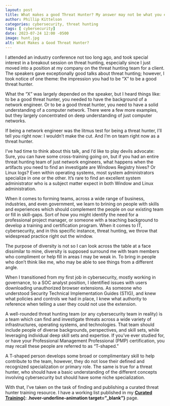 ```yaml
---
layout: post
title: What makes a good Threat Hunter? My answer may not be what you expect.
author: Phillip Kittelson
categories: cybersecurity, threat hunting
tags: [ cybersecurity]
date: 2023-07-24 12:00 -0500
image: hunt.jpg
alt: What Makes a Good Threat Hunter?
---
```

I attended an industry conference not too long ago, and took special interest in a breakout session on threat hunting, especially since I just moved into a position at my company on the threat hunting team for a client. The speakers gave exceptionally good talks about threat hunting; however, I took notice of one theme: the impression you had to be “X” to be a good threat hunter.

What the “X” was largely depended on the speaker, but I heard things like: to be a good threat hunter, you needed to have the background of a network engineer. Or to be a good threat hunter, you need to have a solid understanding of a computer network. There were a few more examples, but they largely concentrated on deep understanding of just computer networks.

If being a network engineer was the litmus test for being a threat hunter, I’ll tell you right now: I wouldn’t make the cut. And I’m on team right now as a threat hunter.

I’ve had time to think about this talk, and I’d like to play devils advocate: Sure, you can have some cross-training going on, but if you had an entire threat hunting team of just network engineers, what happens when the artifacts you need to find an investigate are Windows Registry hives? Or Linux logs? Even within operating systems, most system administrators specialize in one or the other. It’s rare to find an excellent system administrator who is a subject matter expect in both Window and Linux administration.

When it comes to forming teams, across a wide range of business, industries, and even government, we learn to brining on people with skills and experiences which should complement the people on our existing team or fill in skill-gaps. Sort of how you might identify the need for a professional project manager, or someone with a teaching background to develop a training and certification program. When it comes to IT, cybersecurity, and in this specific instance, threat hunting, we throw that widespread practice right out the window.

The purpose of diversity is not so I can look across the table at a face dissimilar to mine, diversity is supposed surround me with team members who compliment or help fill in areas I may be weak in. To bring in people who don’t think like me, who may be able to see things from a different angle.

When I transitioned from my first job in cybersecurity, mostly working in governance, to a SOC analyst position, I identified issues with users downloading unauthorized browser extensions. As someone who understood Security Technical Implementation Guides (STIG), and knew what policies and controls we had in place, I knew what authority to reference when telling a user they could not use the extension.

A well-rounded threat hunting team (or any cybersecurity team in reality) is a team which can find and investigate threats across a wide variety of infrastructures, operating systems, and technologies. That team should include people of diverse backgrounds, perspectives, and skill sets, while leveraging individual deep skill sets and expertise. If you’ve ever studied for, or have your Professional Management Professional (PMP) certification, you may recall these people are referred to as “T-shaped.”

A T-shaped person develops some broad or complimentary skill to help contribute to the team, however, they do not lose their defined and recognized specialization or primary role. The same is true for a threat hunter, who should have a basic understanding of the different concepts involving cybersecurity but should have some niche specialization.

With that, I’ve taken on the task of finding and publishing a curated threat hunter training resource. I have a working list published in my **[Curated Training](https://www.phillipkittelson.com/training.html){: .hover-underline-animation target=”_blank”}** page.